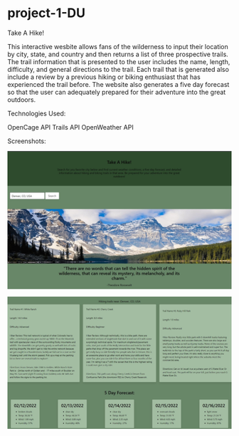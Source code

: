 # project-1-DU

Take A Hike!

This interactive wesbite allows fans of the wilderness to input their location by city, state, and country and then returns a list of three prospective trails. The trail information that is presented to the user includes the name, length, difficulty, and general directions to the trail. Each trail that is generated also include a review by a previous hiking or biking enthusiast that has experienced the trail before. The website also generates a five day forecast so that the user can adequately prepared for their adventure into the great outdoors.

Technologies Used:

OpenCage API
Trails API
OpenWeather API

Screenshots:

![Welcome Screen](./assets/take-a-hike-screenshot-1.jpg)

![Search Results](./assets/take-a-hike-screenshot-2.jpg)


